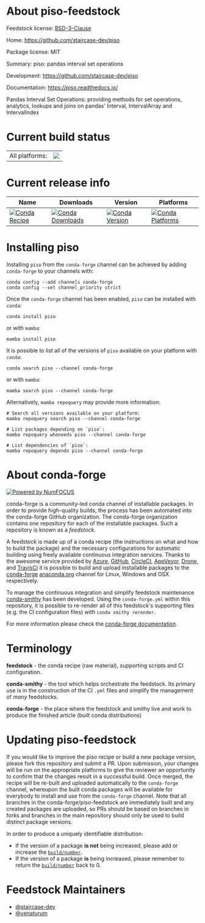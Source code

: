 About piso-feedstock
====================

Feedstock license: [BSD-3-Clause](https://github.com/conda-forge/piso-feedstock/blob/main/LICENSE.txt)

Home: https://github.com/staircase-dev/piso

Package license: MIT

Summary: piso: pandas interval set operations

Development: https://github.com/staircase-dev/piso

Documentation: https://piso.readthedocs.io/

Pandas Interval Set Operations: providing methods for set operations, analytics, lookups and joins on pandas' Interval, IntervalArray and IntervalIndex


Current build status
====================


<table><tr><td>All platforms:</td>
    <td>
      <a href="https://dev.azure.com/conda-forge/feedstock-builds/_build/latest?definitionId=14132&branchName=main">
        <img src="https://dev.azure.com/conda-forge/feedstock-builds/_apis/build/status/piso-feedstock?branchName=main">
      </a>
    </td>
  </tr>
</table>

Current release info
====================

| Name | Downloads | Version | Platforms |
| --- | --- | --- | --- |
| [![Conda Recipe](https://img.shields.io/badge/recipe-piso-green.svg)](https://anaconda.org/conda-forge/piso) | [![Conda Downloads](https://img.shields.io/conda/dn/conda-forge/piso.svg)](https://anaconda.org/conda-forge/piso) | [![Conda Version](https://img.shields.io/conda/vn/conda-forge/piso.svg)](https://anaconda.org/conda-forge/piso) | [![Conda Platforms](https://img.shields.io/conda/pn/conda-forge/piso.svg)](https://anaconda.org/conda-forge/piso) |

Installing piso
===============

Installing `piso` from the `conda-forge` channel can be achieved by adding `conda-forge` to your channels with:

```
conda config --add channels conda-forge
conda config --set channel_priority strict
```

Once the `conda-forge` channel has been enabled, `piso` can be installed with `conda`:

```
conda install piso
```

or with `mamba`:

```
mamba install piso
```

It is possible to list all of the versions of `piso` available on your platform with `conda`:

```
conda search piso --channel conda-forge
```

or with `mamba`:

```
mamba search piso --channel conda-forge
```

Alternatively, `mamba repoquery` may provide more information:

```
# Search all versions available on your platform:
mamba repoquery search piso --channel conda-forge

# List packages depending on `piso`:
mamba repoquery whoneeds piso --channel conda-forge

# List dependencies of `piso`:
mamba repoquery depends piso --channel conda-forge
```


About conda-forge
=================

[![Powered by
NumFOCUS](https://img.shields.io/badge/powered%20by-NumFOCUS-orange.svg?style=flat&colorA=E1523D&colorB=007D8A)](https://numfocus.org)

conda-forge is a community-led conda channel of installable packages.
In order to provide high-quality builds, the process has been automated into the
conda-forge GitHub organization. The conda-forge organization contains one repository
for each of the installable packages. Such a repository is known as a *feedstock*.

A feedstock is made up of a conda recipe (the instructions on what and how to build
the package) and the necessary configurations for automatic building using freely
available continuous integration services. Thanks to the awesome service provided by
[Azure](https://azure.microsoft.com/en-us/services/devops/), [GitHub](https://github.com/),
[CircleCI](https://circleci.com/), [AppVeyor](https://www.appveyor.com/),
[Drone](https://cloud.drone.io/welcome), and [TravisCI](https://travis-ci.com/)
it is possible to build and upload installable packages to the
[conda-forge](https://anaconda.org/conda-forge) [anaconda.org](https://anaconda.org/)
channel for Linux, Windows and OSX respectively.

To manage the continuous integration and simplify feedstock maintenance
[conda-smithy](https://github.com/conda-forge/conda-smithy) has been developed.
Using the ``conda-forge.yml`` within this repository, it is possible to re-render all of
this feedstock's supporting files (e.g. the CI configuration files) with ``conda smithy rerender``.

For more information please check the [conda-forge documentation](https://conda-forge.org/docs/).

Terminology
===========

**feedstock** - the conda recipe (raw material), supporting scripts and CI configuration.

**conda-smithy** - the tool which helps orchestrate the feedstock.
                   Its primary use is in the construction of the CI ``.yml`` files
                   and simplify the management of *many* feedstocks.

**conda-forge** - the place where the feedstock and smithy live and work to
                  produce the finished article (built conda distributions)


Updating piso-feedstock
=======================

If you would like to improve the piso recipe or build a new
package version, please fork this repository and submit a PR. Upon submission,
your changes will be run on the appropriate platforms to give the reviewer an
opportunity to confirm that the changes result in a successful build. Once
merged, the recipe will be re-built and uploaded automatically to the
`conda-forge` channel, whereupon the built conda packages will be available for
everybody to install and use from the `conda-forge` channel.
Note that all branches in the conda-forge/piso-feedstock are
immediately built and any created packages are uploaded, so PRs should be based
on branches in forks and branches in the main repository should only be used to
build distinct package versions.

In order to produce a uniquely identifiable distribution:
 * If the version of a package **is not** being increased, please add or increase
   the [``build/number``](https://docs.conda.io/projects/conda-build/en/latest/resources/define-metadata.html#build-number-and-string).
 * If the version of a package **is** being increased, please remember to return
   the [``build/number``](https://docs.conda.io/projects/conda-build/en/latest/resources/define-metadata.html#build-number-and-string)
   back to 0.

Feedstock Maintainers
=====================

* [@staircase-dev](https://github.com/staircase-dev/)
* [@venaturum](https://github.com/venaturum/)

